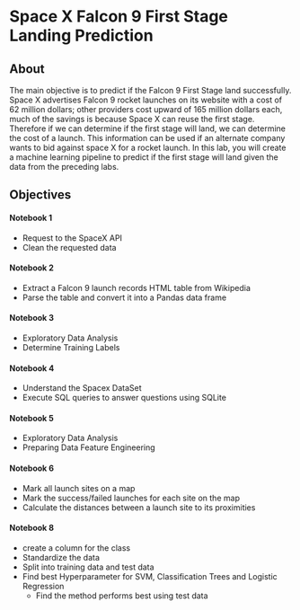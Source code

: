 # Space X Falcon 9 First Stage Landing Prediction

## About
The main objective is to predict if the Falcon 9 First Stage land successfully. Space X advertises Falcon 9 rocket launches on its website with a cost of 62 million dollars; other providers cost upward of 165 million dollars each, much of the savings is because Space X can reuse the first stage. Therefore if we can determine if the first stage will land, we can determine the cost of a launch. This information can be used if an alternate company wants to bid against space X for a rocket launch. In this lab, you will create a machine learning pipeline to predict if the first stage will land given the data from the preceding labs.

## Objectives
#### Notebook 1
- Request to the SpaceX API
- Clean the requested data
#### Notebook 2
-  Extract a Falcon 9 launch records HTML table from Wikipedia
- Parse the table and convert it into a Pandas data frame
#### Notebook 3
- Exploratory Data Analysis
- Determine Training Labels
#### Notebook 4
- Understand the Spacex DataSet
- Execute SQL queries to answer questions using SQLite
#### Notebook 5
- Exploratory Data Analysis
- Preparing Data Feature Engineering
#### Notebook 6
- Mark all launch sites on a map
- Mark the success/failed launches for each site on the map
- Calculate the distances between a launch site to its proximities
#### Notebook 8
- create a column for the class
- Standardize the data
- Split into training data and test data
- Find best Hyperparameter for SVM, Classification Trees and Logistic Regression
  - Find the method performs best using test data
